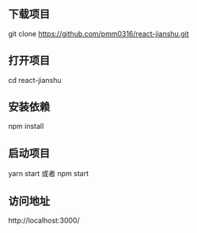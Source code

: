 ## 下载项目
git clone https://github.com/pmm0316/react-jianshu.git

## 打开项目
cd react-jianshu

## 安装依赖
npm install

## 启动项目
yarn start 或者 npm start

## 访问地址
http://localhost:3000/